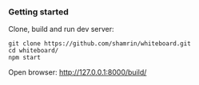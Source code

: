 ### Getting started

Clone, build and run dev server:

    git clone https://github.com/shamrin/whiteboard.git
    cd whiteboard/
    npm start

Open browser: http://127.0.0.1:8000/build/
